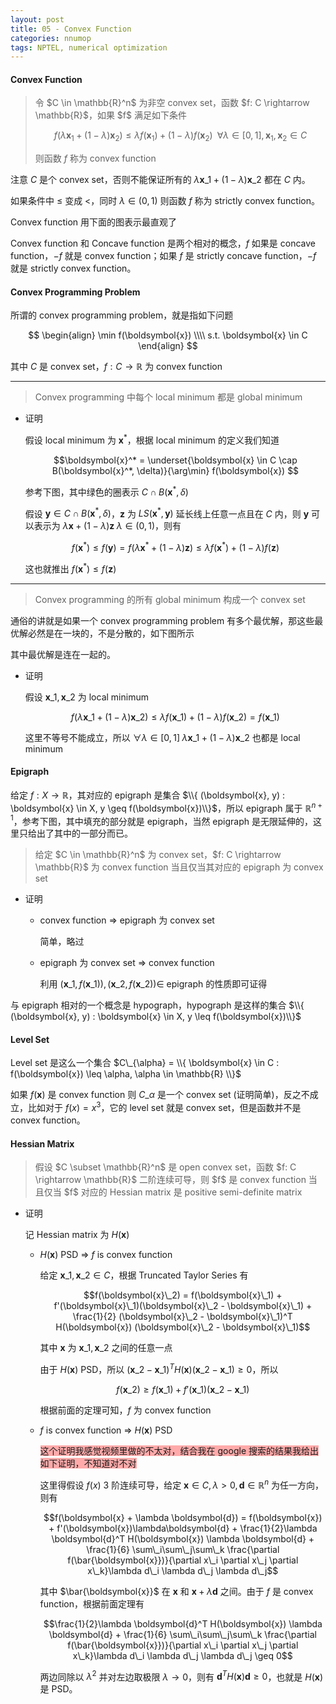 ```yaml
---
layout: post
title: 05 - Convex Function
categories: nnumop
tags: NPTEL, numerical optimization
---
```


#### Convex Function

<blockquote>
令 $C \in \mathbb{R}^n$ 为非空 convex set，函数 $f: C \rightarrow \mathbb{R}$，如果 $f$ 满足如下条件

$$ f(\lambda \boldsymbol{x}_1 + (1 - \lambda) \boldsymbol{x}_2) \leq \lambda f(\boldsymbol{x}_1) + (1 - \lambda) f(\boldsymbol{x}_2) \;\; \forall \lambda \in [0, 1], \boldsymbol{x}_1,\boldsymbol{x}_2 \in C $$

则函数 $f$ 称为 convex function
</blockquote>

注意 $C$ 是个 convex set，否则不能保证所有的 $\lambda \boldsymbol{x}\_1 + (1 - \lambda)\boldsymbol{x}\_2$ 都在 $C$ 内。

如果条件中 $\leq$ 变成 $<$，同时 $\lambda \in (0, 1)$ 则函数 $f$ 称为 strictly convex function。

Convex function 用下面的图表示最直观了

<object data="/resource/NNP/05-convex-func/convex_func.svg" type="image/svg+xml" class="blkcenter"></object>

Convex function 和 Concave function 是两个相对的概念，$f$ 如果是 concave function，$-f$ 就是 convex function；如果 $f$ 是 strictly concave function，$-f$ 就是 strictly convex function。

#### Convex Programming Problem

所谓的 convex programming problem，就是指如下问题

$$
\begin{align}
\min f(\boldsymbol{x}) \\\\
s.t. \boldsymbol{x} \in C
\end{align}
$$

其中 $C$ 是 convex set，$f: C \rightarrow \mathbb{R}$ 为 convex function

----------

<blockquote>
Convex programming 中每个 local minimum 都是 global minimum
</blockquote>

* 证明

  假设 local minimum 为 $\boldsymbol{x}^*$，根据 local minimum 的定义我们知道

  $$\boldsymbol{x}^* = \underset{\boldsymbol{x} \in C \cap B(\boldsymbol{x}^*, \delta)}{\arg\min} f(\boldsymbol{x}) $$

  参考下图，其中绿色的圈表示 $C \cap B(\boldsymbol{x}^*, \delta)$

  <object data="/resource/NNP/05-convex-func/localisglobal.svg" type="image/svg+xml" class="blkcenter"></object>

  假设 $\boldsymbol{y} \in C \cap B(\boldsymbol{x}^*, \delta)$，$\boldsymbol{z}$ 为 $LS(\boldsymbol{x}^*, \boldsymbol{y})$ 延长线上任意一点且在 $C$ 内，则 $\boldsymbol{y}$ 可以表示为 $\lambda \boldsymbol{x} + (1 - \lambda) \boldsymbol{z} \; \lambda \in (0, 1)$，则有

  $$
  f(\boldsymbol{x}^*) \leq f(\boldsymbol{y}) = f(\lambda \boldsymbol{x}^* + (1 - \lambda) \boldsymbol{z}) \leq \lambda f(\boldsymbol{x}^*) + (1 - \lambda) f(\boldsymbol{z})
  $$

  这也就推出 $f(\boldsymbol{x}^*) \leq f(\boldsymbol{z})$

----------

<blockquote>
Convex programming 的所有 global minimum 构成一个 convex set
</blockquote>

通俗的讲就是如果一个 convex programming problem 有多个最优解，那这些最优解必然是在一块的，不是分散的，如下图所示

<object data="/resource/NNP/05-convex-func/many_global.svg" type="image/svg+xml" class="blkcenter"></object>

其中最优解是连在一起的。

* 证明

  假设 $\boldsymbol{x}\_1, \boldsymbol{x}\_2$ 为 local minimum

  $$
  f(\lambda \boldsymbol{x}\_1 + (1 - \lambda) \boldsymbol{x}\_2) \leq \lambda f(\boldsymbol{x}\_1) + (1 - \lambda) f(\boldsymbol{x}\_2) = f(\boldsymbol{x}\_1)
  $$

  这里不等号不能成立，所以 $\forall \lambda \in [0, 1] \; \lambda \boldsymbol{x}\_1 + (1 - \lambda) \boldsymbol{x}\_2$ 也都是 local minimum

#### Epigraph

给定 $f: X \rightarrow \mathbb{R}$，其对应的 epigraph 是集合 $\\{ (\boldsymbol{x}, y) : \boldsymbol{x} \in X, y \geq f(\boldsymbol{x})\\}$，所以 epigraph 属于 $\mathbb{R}^{n+1}$，参考下图，其中填充的部分就是 epigraph，当然 epigraph 是无限延伸的，这里只给出了其中的一部分而已。

<object data="/resource/NNP/05-convex-func/epigraph.svg" type="image/svg+xml" class="blkcenter"></object>

<blockquote>
给定 $C \in \mathbb{R}^n$ 为 convex set，$f: C \rightarrow \mathbb{R}$ 为 convex function 当且仅当其对应的 epigraph 为 convex set
</blockquote>

* 证明

  * convex function $\Rightarrow$ epigraph 为 convex set

     简单，略过

  * epigraph 为 convex set $\Rightarrow$ convex function

     利用 $(\boldsymbol{x}\_1, f(\boldsymbol{x}\_1)), (\boldsymbol{x}\_2, f(\boldsymbol{x}\_2)) \in$ epigraph 的性质即可证得

与 epigraph 相对的一个概念是 hypograph，hypograph 是这样的集合 $\\{ (\boldsymbol{x}, y) : \boldsymbol{x} \in X, y \leq f(\boldsymbol{x})\\}$

#### Level Set

Level set 是这么一个集合 $C\_{\alpha} = \\{ \boldsymbol{x} \in C : f(\boldsymbol{x}) \leq \alpha, \alpha \in \mathbb{R} \\}$

如果 $f(\boldsymbol{x})$ 是 convex function 则 $C\_{\alpha}$ 是一个 convex set (证明简单)，反之不成立，比如对于 $f(x) = x^3$，它的 level set 就是 convex set，但是函数并不是 convex function。

#### Hessian Matrix

<blockquote>
假设 $C \subset \mathbb{R}^n$ 是 open convex set，函数 $f: C \rightarrow \mathbb{R}$ 二阶连续可导，则 $f$ 是 convex function 当且仅当 $f$ 对应的 Hessian matrix 是 positive semi-definite matrix
</blockquote>

* 证明

  记 Hessian matrix 为 $H(\boldsymbol{x})$

  * $H(\boldsymbol{x})$ PSD $\Rightarrow$ $f$ is convex function 

     给定 $\boldsymbol{x}\_1, \boldsymbol{x}\_2 \in C$，根据 Truncated Taylor Series 有

     $$f(\boldsymbol{x}\_2) = f(\boldsymbol{x}\_1) + f'(\boldsymbol{x}\_1)(\boldsymbol{x}\_2 - \boldsymbol{x}\_1) + \frac{1}{2} (\boldsymbol{x}\_2 - \boldsymbol{x}\_1)^T H(\boldsymbol{x}) (\boldsymbol{x}\_2 - \boldsymbol{x}\_1)$$

     其中 $\boldsymbol{x}$ 为 $\boldsymbol{x}\_1, \boldsymbol{x}\_2$ 之间的任意一点

     由于 $H(\boldsymbol{x})$ PSD，所以 $(\boldsymbol{x}\_2 - \boldsymbol{x}\_1)^T H(\boldsymbol{x}) (\boldsymbol{x}\_2 - \boldsymbol{x}\_1) \geq 0$，所以

     $$f(\boldsymbol{x}\_2) \geq f(\boldsymbol{x}\_1) + f'(\boldsymbol{x}\_1)(\boldsymbol{x}\_2 - \boldsymbol{x}\_1)$$

     根据前面的定理可知，$f$ 为 convex function

  * $f$ is convex function $\Rightarrow$ $H(\boldsymbol{x})$ PSD

     <span style="background-color:#Faa;">这个证明我感觉视频里做的不太对，结合我在 google 搜索的结果我给出如下证明，不知道对不对</span>

     这里得假设 $f(x)$ 3 阶连续可导，给定 $\boldsymbol{x} \in C, \lambda > 0, \boldsymbol{d} \in \mathbb{R}^n$ 为任一方向，则有

     $$f(\boldsymbol{x} + \lambda \boldsymbol{d}) = f(\boldsymbol{x}) + f'(\boldsymbol{x})\lambda\boldsymbol{d} + \frac{1}{2}\lambda \boldsymbol{d}^T H(\boldsymbol{x}) \lambda \boldsymbol{d} + \frac{1}{6} \sum\_i\sum\_j\sum\_k \frac{\partial f(\bar{\boldsymbol{x}})}{\partial x\_i \partial x\_j \partial x\_k}\lambda d\_i \lambda d\_j \lambda d\_j$$

     其中 $\bar{\boldsymbol{x}}$ 在 $\boldsymbol{x}$ 和 $\boldsymbol{x} + \lambda\boldsymbol{d}$ 之间。由于 $f$ 是 convex function，根据前面定理有
     
     $$\frac{1}{2}\lambda \boldsymbol{d}^T H(\boldsymbol{x}) \lambda \boldsymbol{d} + \frac{1}{6} \sum\_i\sum\_j\sum\_k \frac{\partial f(\bar{\boldsymbol{x}})}{\partial x\_i \partial x\_j \partial x\_k}\lambda d\_i \lambda d\_j \lambda d\_j \geq 0$$

     两边同除以 $\lambda^2$ 并对左边取极限 $\lambda \rightarrow 0$，则有 $\boldsymbol{d}^T H(\boldsymbol{x}) \boldsymbol{d} \geq 0$，也就是 $H(\boldsymbol{x})$ 是 PSD。

